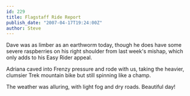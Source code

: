 ```yaml
---
id: 229
title: Flagstaff Ride Report
publish_date: "2007-04-17T19:24:00Z"
author: Steve
---
```

Dave was as limber as an earthworm today, though he does have some severe raspberries on his right shoulder from last week's mishap, which only adds to his Easy Rider appeal.

Adriana caved into Frenzy pressure and rode with us, taking the heavier, clumsier Trek mountain bike but still spinning like a champ.

The weather was alluring, with light fog and dry roads. Beautiful day!
